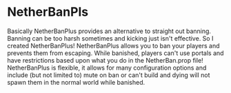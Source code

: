 NetherBanPls
============

Basically NetherBanPlus provides an alternative to straight out banning. Banning can be too harsh sometimes and kicking just isn't effective. So I created NetherBanPlus! NetherBanPlus allows you to ban your players and prevents them from escaping. While banished, players can't use portals and have restrictions based upon what you do in the NetherBan.prop file! NetherBanPlus is flexible, it allows for many configuration options and include (but not limited to) mute on ban or can't build and dying will not spawn them in the normal world while banished.